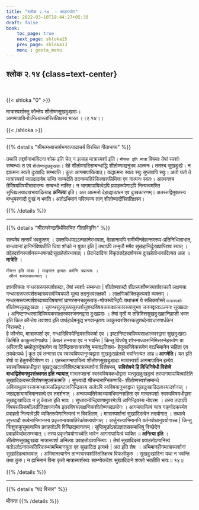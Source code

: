 ```yaml
---
title: "श्लोक २.१४  - साङ्ययोग"
date: 2022-03-10T19:44:27+05:30
draft: false
book:
    toc_page: true
    next_page: shloka15
    prev_page: shloka13
    menu : geeta_menu
---
```




## श्लोक २.१४ {class=text-center}

<br/>

{{< shloka  "0"  >}}

मात्रास्पर्शास्तु कौन्तेय शीतोष्णसुखदुःखदाः।  
आगमापायिनोऽनित्यास्तांस्तितिक्षस्व भारत ।।२.१४।।

{{< /shloka >}}

---


{{% details "श्रीमत्मध्वाचार्यभगवत्पादाचर्य विरचित  गीताभाष्य" %}}

तथापि तद्दर्शनाभाविदना शोक इति चेत् न इत्याह मात्रास्पर्शा इति। 
`मीयन्त इति मात्रा` विषयाः तेषां स्पर्शाः सम्बन्धाः त एव `शीतोष्णसुखदुःखदाः`।
देहे शीतोष्णादिसम्बन्धाद्धि शीतोष्णाद्यनुभव आत्मनः। ततश्च सुखदुःखे।
न ह्यात्मनः स्वतो दुःखादिः सम्भवति। कुतः आगमापायित्वात्। यद्यात्मनः स्वतः स्युः सुप्तावपि स्युः। अतो यतो ते मात्रास्पर्शा जाग्रदादावेव सन्ति नान्यदेति तदन्वव्यतिरेकित्वात्तन्निमित्ता एव नात्मनः स्वतः। आत्मनश्च तैर्विषयविषयीभावादन्यः सम्बन्धो नास्ति।
न चागमापायित्वेऽपि प्रवाहरूपेणाऽपि नित्यत्वमस्ति सुप्तिप्रलयादावभावादित्याह **अनित्या** इति। अत आत्मनो देहाद्यात्प्रभ्रम एव दुःखकारणम्। अतस्तद्विमुक्तस्य बन्धुमरणादौ दुःखं न भवति। अतोऽभिमानं परित्यज्य तान् शीतोष्णादींस्तितिक्षस्व।

{{% /details %}}

---

{{% details "श्रीराघवेन्द्रतीर्थविरचित गीताविवृत्तिः" %}}


सत्यमेव तत्सर्वं भवदुक्तम्‌ । उक्तविधयाऽऽत्महानेरभावात्‌, देहहानावपि
समीचीनदेहान्तररूप-प्रतिनिधिलाभात्‌, बान्धवानां हानिर्भविष्यतीति धिया
शोको न युक्त इति | तथाऽपि तन्मृतौ ममैव सुखहानिर्दुःखप्राप्तिश्व स्यात्‌ ।
तद्देहदर्शनस्पर्शनसम्भाषणादेःसुखहेतोरभावात्‌ । छेदभेदादिना
विकृततद्देहदर्शनस्य दुःखहेतोभावादित्यत आह ॥**मात्रेति** ।

```
मीयन्त इति मात्राः | माङ्मान इत्यतः कर्मणि त्रप्रत्ययः ।
 स्रीत्वं शब्दस्वाभाव्यात्‌ ।
```
ज्ञानविषयाः गन्धरसरूपस्पर्शशब्दाः, तेषां स्पर्शाः सम्बन्धाः | शीतोष्णशब्दौ
शीतस्पर्शोष्णस्पर्शावाचकौ लक्षणया गन्धरसरूपस्पर्शशब्दाख्यसर्वविषयपरौ
भूत्वा तदनुभवलक्षकौ । लाक्षणिकोक्तिकृत्यमग्रे व्यक्तम्‌ ।
गन्धरसरूपस्पर्शशब्दाख्यविषयाणां घ्राणरसनचक्षुस्त्वक्-श्रोत्ररूपेन्द्रियैः
यथाक्रमं ये सन्निकर्षास्ते `मात्रास्पर्शाः` शीतोष्णसुखदुःखदाः ।
सुगन्धसुरसुरूपसुस्पर्शसुशब्दविषयकसाक्षात्काररूपानुभव जननद्वाराऽऽत्मनः
सुखप्रदाः । अनिष्टगन्‍धरसादिविषयकसाक्षात्कारजननद्वारा दुःखप्रदाः । तेषां
मृतौ च तन्निमित्तसुखदुःखहानिप्राप्ती भवत इति किल कौन्तेय तवाशय इति
पार्थहार्दमनूद्य भगवान्कृष्णः काकुस्वरशिरस्कतुशब्देनावधारणार्धकेन
निराचष्टे।   
हे कौन्तेय, मात्रास्पर्शा एव, गन्धादिविषयेन्द्रियसन्निकर्षा एव ।
इष्टानिष्टस्वविषयसाक्षात्कारद्वारा सुखदुःखदाः किमिति काकुस्वरेणाक्षेपः |
केवलं तन्मात्रा एव न भवन्ति | किन्तु विषयेषु शोभनाध्यासनिमित्तस्नेहरूपेण
वा अरित्वादि भ्रमहेतुकद्वेषल्पेण वा देहेन्द्रियान्तःकरणेषु ममताऽतिशय-
हेतुकाविवेकरूपेण वाऽभिमानेन सहिता एव तयथेत्यर्थः | कुत एवं तन्मात्रा
एव स्वस्वविषयानुभवद्वारा सुखदुःखहेतवो भवन्तित्यत आह॥ **आगमेति**।
यत इति शेषो वा हेतुगर्भविशेषण वा । एतच्चागमापायित्वं शीतोष्णसुखदुःखदाः
मात्रास्पर्शा आगमापायिन इत्येव स्वस्वविषयकधीद्वारा
सुखदुःखदत्वविशिष्टमात्रास्पर्शानां विशेषणम्‌, 
**सविशेषणे हि विधिनिषेधौ विशेष्वे बाधाद्विशेषणमुपसंक्रामत इति न्‍यायात्‌**
मात्रास्प्शानां स्वस्वविषयकधौद्वारा यत्सुखदुःखद॒त्वं तस्यागमापायित्वादिति
सुखादिदत्वरूपविशेषणमुपसंक्रामति । सुप्त्यादौ श्रीचन्दनाग्निकणादि-
शीतोष्णस्पर्शसम्बन्धे अविनाभूतमनस्सम्बन्धात्मसन्निकृष्टत्वगिन्द्रियस्य
सत्वेऽपि स्वविषयानुभवद्वारा सुखदुःखादिदत्वस्यादर्शनात्‌ ।
जाग्रद्दशायामभिमानसत्वे एव तदर्शनात्‌ । अन्वयव्यतिरेकाभ्यामभिमानसहिता
एव मात्रास्पर्शाः स्वस्वविषयधीद्वारा सुखदुःखादिदाः न तु केवला इति भावः
। सुप्तावन्येन्द्रियाणामुपरमेऽपि त्वगिन्द्रियस्य नोपरमः । तस्य तदाऽपि
विषयसन्निकर्षोऽस्तीतिज्ञापनायैव इतरविषयलाक्षणिकशीतोष्णपदप्रयोगः ।
आगमापायित्वं चात्र गङ्गोदकस्येव प्रवाहतो नित्यत्वेऽपि व्यक्तिरूपेणानित्यत्वं
न विवक्षितम्‌ । मात्रास्पर्शानां सुखादिदत्वेन तदयोगात्‌ । तथात्वे सुप्त्यादौ
सत्वेनाभिमानस्य प्रकृतान्वयव्यतिरेकोक्त्ययोगात्‌ । अर्जुनस्याभिमाननि
वर्तनबोधानुपयोगाच्च | किन्तु किंशुककुसुमानामिव प्रवाहतोऽपि
विच्छिद्यमानत्वम्‌। सुप्तिमूर्छाऽसंप्रज्ञातससमाधिषु विच्छेदेन
प्रवाहविच्छेदसम्भवात्‌ । तस्य प्रकृतोपयोगाच्चेति भावेन आगमापायित्वं
व्यक्ति ॥ **अनित्या इति** ।  
सीतोष्णसुखदुःखदाः मात्रास्पर्शा अनित्याः प्रवाहतोऽपयनित्याः । तेषां सुखादिदत्वं प्रवाहतोऽप्यनित्यं यतोऽतोऽन्वयव्यतिरिकाभ्यामभिमानयुता एव सुखादिदा इत्यर्थः | अत इति
शेषः । अभिमानहीनमात्रास्पर्शानां सुखादिदत्वाभावात्‌ । अभिमानत्यागेन
तान्मत्रास्पर्शास्तितिक्षस्व विफलीकुरु । सुखदुःखादिना यथा न भवन्ति तथा
कुरु। न ह्यभिमानं विना कृतो मात्रास्पर्शरूपः साम्ग्येकदेशः सुखादिदाने
शक्तो भवतीति भावः॥ १४॥


{{% /details %}}


---

{{% details "पद विचार" %}}

मीयन्त
{{% /details %}}
